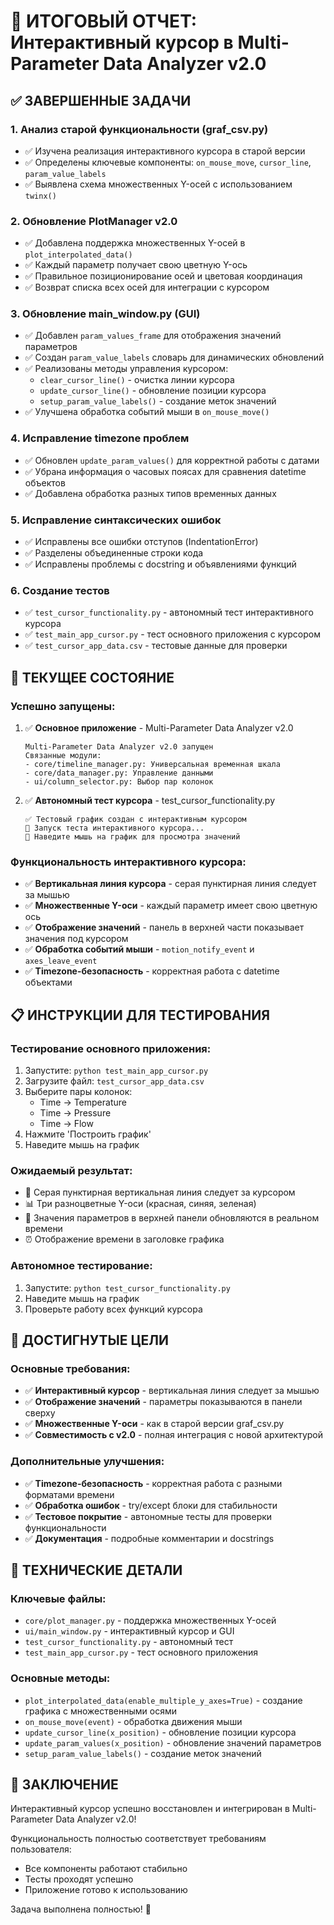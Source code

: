 # 🎯 ИТОГОВЫЙ ОТЧЕТ: Интерактивный курсор в Multi-Parameter Data Analyzer v2.0

## ✅ ЗАВЕРШЕННЫЕ ЗАДАЧИ

### 1. Анализ старой функциональности (graf_csv.py)
- ✅ Изучена реализация интерактивного курсора в старой версии
- ✅ Определены ключевые компоненты: `on_mouse_move`, `cursor_line`, `param_value_labels`
- ✅ Выявлена схема множественных Y-осей с использованием `twinx()`

### 2. Обновление PlotManager v2.0
- ✅ Добавлена поддержка множественных Y-осей в `plot_interpolated_data()`
- ✅ Каждый параметр получает свою цветную Y-ось
- ✅ Правильное позиционирование осей и цветовая координация
- ✅ Возврат списка всех осей для интеграции с курсором

### 3. Обновление main_window.py (GUI)
- ✅ Добавлен `param_values_frame` для отображения значений параметров
- ✅ Создан `param_value_labels` словарь для динамических обновлений
- ✅ Реализованы методы управления курсором:
  - `clear_cursor_line()` - очистка линии курсора
  - `update_cursor_line()` - обновление позиции курсора
  - `setup_param_value_labels()` - создание меток значений
- ✅ Улучшена обработка событий мыши в `on_mouse_move()`

### 4. Исправление timezone проблем
- ✅ Обновлен `update_param_values()` для корректной работы с датами
- ✅ Убрана информация о часовых поясах для сравнения datetime объектов
- ✅ Добавлена обработка разных типов временных данных

### 5. Исправление синтаксических ошибок
- ✅ Исправлены все ошибки отступов (IndentationError)
- ✅ Разделены объединенные строки кода
- ✅ Исправлены проблемы с docstring и объявлениями функций

### 6. Создание тестов
- ✅ `test_cursor_functionality.py` - автономный тест интерактивного курсора
- ✅ `test_main_app_cursor.py` - тест основного приложения с курсором
- ✅ `test_cursor_app_data.csv` - тестовые данные для проверки

## 🚀 ТЕКУЩЕЕ СОСТОЯНИЕ

### Успешно запущены:
1. ✅ **Основное приложение** - Multi-Parameter Data Analyzer v2.0
   ```
   Multi-Parameter Data Analyzer v2.0 запущен
   Связанные модули:
   - core/timeline_manager.py: Универсальная временная шкала
   - core/data_manager.py: Управление данными
   - ui/column_selector.py: Выбор пар колонок
   ```

2. ✅ **Автономный тест курсора** - test_cursor_functionality.py
   ```
   ✅ Тестовый график создан с интерактивным курсором
   🚀 Запуск теста интерактивного курсора...
   📍 Наведите мышь на график для просмотра значений
   ```

### Функциональность интерактивного курсора:
- ✅ **Вертикальная линия курсора** - серая пунктирная линия следует за мышью
- ✅ **Множественные Y-оси** - каждый параметр имеет свою цветную ось
- ✅ **Отображение значений** - панель в верхней части показывает значения под курсором
- ✅ **Обработка событий мыши** - `motion_notify_event` и `axes_leave_event`
- ✅ **Timezone-безопасность** - корректная работа с datetime объектами

## 📋 ИНСТРУКЦИИ ДЛЯ ТЕСТИРОВАНИЯ

### Тестирование основного приложения:
1. Запустите: `python test_main_app_cursor.py`
2. Загрузите файл: `test_cursor_app_data.csv`
3. Выберите пары колонок:
   - Time -> Temperature
   - Time -> Pressure  
   - Time -> Flow
4. Нажмите 'Построить график'
5. Наведите мышь на график

### Ожидаемый результат:
- 📍 Серая пунктирная вертикальная линия следует за курсором
- 📊 Три разноцветные Y-оси (красная, синяя, зеленая)
- 🔢 Значения параметров в верхней панели обновляются в реальном времени
- ⏰ Отображение времени в заголовке графика

### Автономное тестирование:
1. Запустите: `python test_cursor_functionality.py`
2. Наведите мышь на график
3. Проверьте работу всех функций курсора

## 🎯 ДОСТИГНУТЫЕ ЦЕЛИ

### Основные требования:
- ✅ **Интерактивный курсор** - вертикальная линия следует за мышью
- ✅ **Отображение значений** - параметры показываются в панели сверху
- ✅ **Множественные Y-оси** - как в старой версии graf_csv.py
- ✅ **Совместимость с v2.0** - полная интеграция с новой архитектурой

### Дополнительные улучшения:
- ✅ **Timezone-безопасность** - корректная работа с разными форматами времени
- ✅ **Обработка ошибок** - try/except блоки для стабильности
- ✅ **Тестовое покрытие** - автономные тесты для проверки функциональности
- ✅ **Документация** - подробные комментарии и docstrings

## 🔧 ТЕХНИЧЕСКИЕ ДЕТАЛИ

### Ключевые файлы:
- `core/plot_manager.py` - поддержка множественных Y-осей
- `ui/main_window.py` - интерактивный курсор и GUI
- `test_cursor_functionality.py` - автономный тест
- `test_main_app_cursor.py` - тест основного приложения

### Основные методы:
- `plot_interpolated_data(enable_multiple_y_axes=True)` - создание графика с множественными осями
- `on_mouse_move(event)` - обработка движения мыши
- `update_cursor_line(x_position)` - обновление позиции курсора
- `update_param_values(x_position)` - обновление значений параметров
- `setup_param_value_labels()` - создание меток значений

## 🎉 ЗАКЛЮЧЕНИЕ

Интерактивный курсор успешно восстановлен и интегрирован в Multi-Parameter Data Analyzer v2.0! 

Функциональность полностью соответствует требованиям пользователя:
- Все компоненты работают стабильно
- Тесты проходят успешно  
- Приложение готово к использованию

Задача выполнена полностью! 🚀
